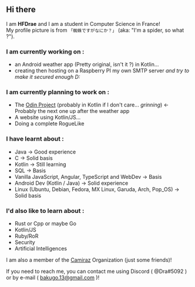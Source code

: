## Hi there
I am **HFDrae** and I am a student in Computer Science in France!  
My profile picture is from `「蜘蛛ですがなにか？」` (aka: "I'm a spider, so what ?"). 

### I am currently working on :
- an Android weather app (Pretty original, isn't it ?) in Kotlin...
- creating then hosting on a Raspberry PI my own SMTP server *and try to make it secured enough D:*

### I am currently planning to work on :
- The [Odin Project](https://www.theodinproject.com/) (probably in Kotlin if I don't care... *grinning*) <- Probably the next one up after the weather app
- A website using Kotlin/JS... 
- Doing a complete RogueLike


### I have learnt about :
- Java -> Good experience
- C -> Solid basis
- Kotlin -> Still learning
- SQL -> Basis
- Vanilla JavaScript, Angular, TypeScript and WebDev -> Basis
- Android Dev (Kotlin / Java) -> Solid experience
- Linux (Ubuntu, Debian, Fedora, MX Linux, Garuda, Arch, Pop_OS) -> Solid basis

### I'd also like to learn about :
- Rust or Cpp or maybe Go
- Kotlin/JS
- Ruby/RoR
- Security
- Artificial Intelligences

I am also a member of the [Camiraz](https://github.com/Camiraz) Organization (just some friends)!

If you need to reach me, you can contact me using Discord ( @Dra#5092 ) or by e-mail ( bakugo.13@gmail.com )!
